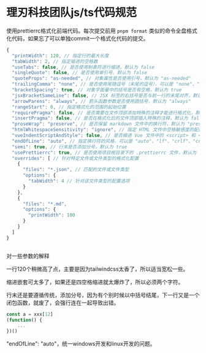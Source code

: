 # 理刃科技团队js/ts代码规范

使用prettierrc格式化前端代码。每次提交前用 `pnpm format` 类似的命令全盘格式化代码，如果忘了可以单独commit一个格式化代码的提交。



```js
{
  "printWidth": 120, // 指定行的最大长度
  "tabWidth": 2, // 指定缩进的空格数
  "useTabs": false, // 是否使用制表符进行缩进，默认为 false
  "singleQuote": false, // 是否使用单引号，默认为 false
  "quoteProps": "as-needed", // 对象属性是否使用引号，默认为 "as-needed"
  "trailingComma": "none", // 是否使用尾随逗号（末尾的逗号），可以是 "none"、"es5"、"all" 三个选项
  "bracketSpacing": true, // 对象字面量中的括号是否有空格，默认为 true
  "jsxBracketSameLine": false, // JSX 标签的右括号是否与前一行的末尾对齐，默认为 false
  "arrowParens": "always", // 箭头函数参数是否使用圆括号，默认为 "always"
  "rangeStart": 0, // 指定格式化的范围的起始位置
  "requirePragma": false, // 是否需要在文件顶部添加特殊的注释才能进行格式化，默认为 false
  "insertPragma": false, // 是否在格式化后的文件顶部插入特殊的注释，默认为 false
  "proseWrap": "preserve", // 是否保留 markdown 文件中的换行符，默认为 "preserve"
  "htmlWhitespaceSensitivity": "ignore", // 指定 HTML 文件中空格敏感度的配置选项，可以是 "css"、"strict"、ignore
  "vueIndentScriptAndStyle": false, // 是否缩进 Vue 文件中的 <script> 和 <style> 标签，默认为 false
  "endOfLine": "auto", // 指定换行符的风格，可以是 "auto"、"lf"、"crlf"、"cr" 四个选项
  "semi": true, // 行末是否添加分号，默认为 true
  "usePrettierrc": true, // 是否使用项目根目录下的 .prettierrc 文件，默认为 true
  "overrides": [ // 针对特定文件或文件类型的格式化配置
    {
      "files": "*.json", // 匹配的文件或文件类型
      "options": {
        "tabWidth": 4 // 针对该文件类型的配置选项
      }
    },
    {
      "files": "*.md",
      "options": {
        "printWidth": 100
      }
    }
  ]
}



```

对一些参数的解释

一行120个稍微高了点，主要是因为tailwindcss太香了，所以适当宽松一些。

缩进嵌套可太多了，如果还是四空格缩进就太爆炸了，所以必须两个字符。

行末还是要遵循传统，添加分号，因为有个别时候以中括号结尾，下一行又是一个闭包函数，就废了，会强行连在一起导致出错。

```js
const a = xxx[12]
(function() {
	...
})()
```



"endOfLine": "auto"，统一windows开发和linux开发的问题。



